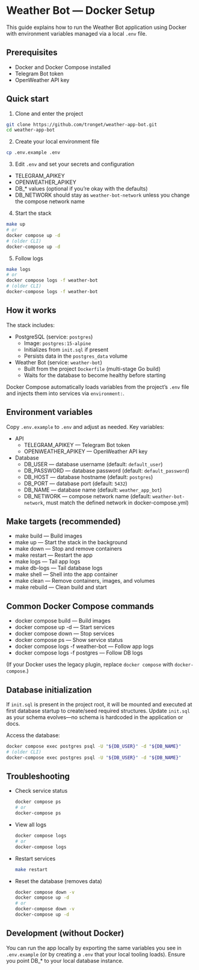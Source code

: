 # Weather Bot — Docker Setup

This guide explains how to run the Weather Bot application using Docker with environment variables managed via a local `.env` file.

## Prerequisites

- Docker and Docker Compose installed
- Telegram Bot token
- OpenWeather API key

## Quick start

1) Clone and enter the project
```bash
git clone https://github.com/tronget/weather-app-bot.git
cd weather-app-bot
```

2) Create your local environment file
```bash
cp .env.example .env
```

3) Edit `.env` and set your secrets and configuration
- TELEGRAM_APIKEY
- OPENWEATHER_APIKEY
- DB_* values (optional if you’re okay with the defaults)
- DB_NETWORK should stay as `weather-bot-network` unless you change the compose network name

4) Start the stack
```bash
make up
# or
docker compose up -d
# (older CLI)
docker-compose up -d
```

5) Follow logs
```bash
make logs
# or
docker compose logs -f weather-bot
# (older CLI)
docker-compose logs -f weather-bot
```

## How it works

The stack includes:
- PostgreSQL (service: `postgres`)
   - Image: `postgres:15-alpine`
   - Initializes from `init.sql` if present
   - Persists data in the `postgres_data` volume
- Weather Bot (service: `weather-bot`)
   - Built from the project `Dockerfile` (multi-stage Go build)
   - Waits for the database to become healthy before starting

Docker Compose automatically loads variables from the project’s `.env` file and injects them into services via `environment:`.

## Environment variables

Copy `.env.example` to `.env` and adjust as needed. Key variables:

- API
   - TELEGRAM_APIKEY — Telegram Bot token
   - OPENWEATHER_APIKEY — OpenWeather API key
- Database
   - DB_USER — database username (default: `default_user`)
   - DB_PASSWORD — database password (default: `default_password`)
   - DB_HOST — database hostname (default: `postgres`)
   - DB_PORT — database port (default: `5432`)
   - DB_NAME — database name (default: `weather_app_bot`)
   - DB_NETWORK — compose network name (default: `weather-bot-network`, must match the defined network in docker-compose.yml)


## Make targets (recommended)

- make build — Build images
- make up — Start the stack in the background
- make down — Stop and remove containers
- make restart — Restart the app
- make logs — Tail app logs
- make db-logs — Tail database logs
- make shell — Shell into the app container
- make clean — Remove containers, images, and volumes
- make rebuild — Clean build and start

## Common Docker Compose commands

- docker compose build — Build images
- docker compose up -d — Start services
- docker compose down — Stop services
- docker compose ps — Show service status
- docker compose logs -f weather-bot — Follow app logs
- docker compose logs -f postgres — Follow DB logs

(If your Docker uses the legacy plugin, replace `docker compose` with `docker-compose`.)

## Database initialization

If `init.sql` is present in the project root, it will be mounted and executed at first database startup to create/seed required structures. Update `init.sql` as your schema evolves—no schema is hardcoded in the application or docs.

Access the database:
```bash
docker compose exec postgres psql -U "${DB_USER}" -d "${DB_NAME}"
# (older CLI)
docker-compose exec postgres psql -U "${DB_USER}" -d "${DB_NAME}"
```

## Troubleshooting

- Check service status
  ```bash
  docker compose ps
  # or
  docker-compose ps
  ```

- View all logs
  ```bash
  docker compose logs
  # or
  docker-compose logs
  ```

- Restart services
  ```bash
  make restart
  ```

- Reset the database (removes data)
  ```bash
  docker compose down -v
  docker compose up -d
  # or
  docker-compose down -v
  docker-compose up -d
  ```

## Development (without Docker)

You can run the app locally by exporting the same variables you see in `.env.example` (or by creating a `.env` that your local tooling loads). Ensure you point DB_* to your local database instance.
